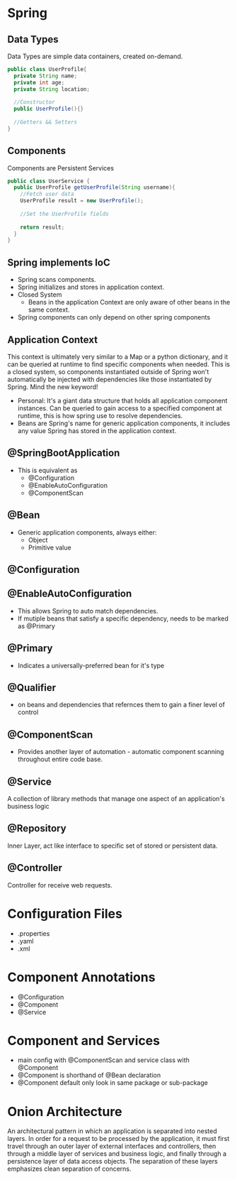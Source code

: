 # Spring
## Data Types
Data Types are simple data containers, created on-demand.

```Java
public class UserProfile{
  private String name;
  private int age;
  private String location;
  
  //Constructor
  public UserProfile(){}
  
  //Getters && Setters
}
```

## Components
Components are Persistent Services

```java
public class UserService {
  public UserProfile getUserProfile(String username){
    //Fetch user data
    UserProfile result = new UserProfile();
    
    //Set the UserProfile fields
    
    return result;
  }
}
```

## Spring implements IoC
- Spring scans components.
- Spring initializes and stores in application context.
- Closed System
  - Beans in the application Context are only aware of other beans in the same context. 
- Spring components can only depend on other spring components

## Application Context
This context is ultimately very similar to a Map or a python dictionary, and it can be queried at runtime to find specific components when needed. This is a closed system, so components instantiated outside of Spring won't automatically be injected with dependencies like those instantiated by Spring. Mind the new keyword!
- Personal: It's a giant data structure that holds all application component instances. Can be queried to gain access to a specified component at runtime, this is how spring use to resolve dependencies. 
- Beans are Spring's name for generic application components, it includes any value Spring has stored in the application context.

## @SpringBootApplication
- This is equivalent as
  - @Configuration
  - @EnableAutoConfiguration
  - @ComponentScan

## @Bean
- Generic application components, always either:
  - Object
  - Primitive value

## @Configuration

## @EnableAutoConfiguration
- This allows Spring to auto match dependencies. 
- If mutiple beans that satisfy a specific dependency, needs to be marked as @Primary

## @Primary
- Indicates a universally-preferred bean for it's type

## @Qualifier
- on beans and dependencies that refernces them to gain a finer level of control

## @ComponentScan
- Provides another layer of automation - automatic component scanning throughout entire code base. 

## @Service
A collection of library methods that manage one aspect of an application's business logic

## @Repository
Inner Layer, act like interface to specific set of stored or persistent data. 

## @Controller
Controller for receive web requests.

# Configuration Files
- .properties
- .yaml
- .xml

# Component Annotations
- @Configuration
- @Component
- @Service

# Component and Services
- main config with @ComponentScan and service class with @Component
- @Component is shorthand of @Bean declaration 
- @Component default only look in same package or sub-package

# Onion Architecture
An architectural pattern in which an application is separated into nested layers. In order for a request to be processed by the application, it must first travel through an outer layer of external interfaces and controllers, then through a middle layer of services and business logic, and finally through a persistence layer of data access objects. The separation of these layers emphasizes clean separation of concerns.





  

